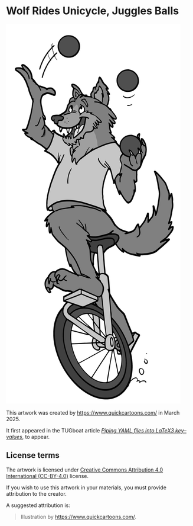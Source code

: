 # Wolf Rides Unicycle, Juggles Balls

 ![artwork](wolf-juggling-unicycle.png "Wolf Rides Unicycle, Juggles Balls by <https://www.quickcartoons.com/>")

This artwork was created by <https://www.quickcartoons.com/> in March 2025.

It first appeared in the TUGboat article [_Piping YAML files into LaTeX3 key–values_][tb142], to appear.

## License terms

The artwork is licensed under [Creative Commons Attribution 4.0 International (CC-BY-4.0)][cc-by] license.

If you wish to use this artwork in your materials, you must provide attribution to the creator.

A suggested attribution is:

> Illustration by <https://www.quickcartoons.com/>.

 [tb142]: https://www.overleaf.com/read/gbtmtybxhnjj#fdfc31
 [cc-by]: https://creativecommons.org/licenses/by/4.0/legalcode
